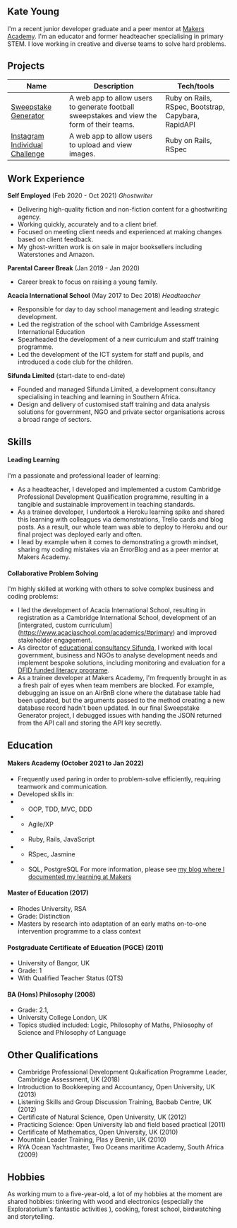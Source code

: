 ## Kate Young

I'm a recent junior developer graduate and a peer mentor at [Makers Academy](https://makers.tech). I'm an educator and former headteacher specialising in primary STEM. I love working in creative and diverse teams to solve hard problems.

## Projects

| Name                         | Description       | Tech/tools        |
| ---------------------------- | ----------------- | ----------------- |
| [Sweepstake Generator](https://github.com/katemyoung/sweepstake-generator)          | A web app to allow users to generate football sweepstakes and view the form of their teams. | Ruby on Rails, RSpec, Bootstrap, Capybara, RapidAPI |
| [Instagram Individual Challenge](https://github.com/katemyoung/instagram-challenge)            | A web app to allow users to upload and view images. | Ruby on Rails, RSpec |

## Work Experience

**Self Employed** (Feb 2020 - Oct 2021) _Ghostwriter_

- Delivering high-quality fiction and non-fiction content for a ghostwriting agency. 
- Working quickly, accurately and to a client brief.
- Focused on meeting client needs and experienced at making changes based on client feedback.
- My ghost-written work is on sale in major booksellers including Waterstones and Amazon.

**Parental Career Break** (Jan 2019 - Jan 2020)  

- Career break to focus on raising a young family. 


**Acacia International School** (May 2017 to Dec 2018) _Headteacher_

- Responsible for day to day school management and leading strategic development.
- Led the registration of the school with Cambridge Assessment International Education
- Spearheaded the development of a new curriculum and staff training programme. 
-  Led the development of the ICT system for staff and pupils, and introduced a code club for the children.

**Sifunda Limited** (start-date to end-date)  

- Founded and managed Sifunda Limited, a development consultancy specialising in teaching and learning in Southern Africa. 
- Design and delivery of customised staff training and data analysis solutions for government, NGO and private sector organisations across a broad range of sectors. 

## Skills

#### Leading Learning

I'm a passionate and professional leader of learning:
- As a headteacher, I developed and implemented a custom Cambridge Professional Development Qualification programme, resulting in a tangible and sustainable improvement in teaching standards. 
- As a trainee developer, I undertook a Heroku learning spike and shared this learning with colleagues via demonstrations, Trello cards and blog posts. As a result, our whole team was able to deploy to Heroku and our final project was deployed early and often.
- I lead by example when it comes to demonstrating a growth mindset, sharing my coding mistakes via an ErrorBlog and as a peer mentor at Makers Academy.

#### Collaborative Problem Solving

I'm highly skilled at working with others to solve complex business and coding problems:
- I led the development of Acacia International School, resulting in registration as a Cambridge International School, development of an [intergrated, custom curriculum] (https://www.acaciaschool.com/academics/#primary) and improved stakeholder engagement.
- As director of [educational consultancy Sifunda](http://sifundalearning.org/what-we-do/training-development/), I worked with local government, business and NGOs to analyse development needs and implement bespoke solutions, including monitoring and evaluation for a [DFID funded literacy programe](https://www.happy-readers.com/wp-content/uploads/2018/01/Sifunda-Midline-Evaluation-Report-HR-FINAL2.pdf).
- As a trainee developer at Makers Academy, I'm frequently brought in as a fresh pair of eyes when team members are blocked. For example, debugging an issue on an AirBnB clone where the database table had been updated, but the arguments passed to the method creating a new database record hadn't been updated. In our final Sweepstake Generator project, I debugged issues with handing the JSON returned from the API call and storing the API key secretly.

## Education

#### Makers Academy (October 2021 to Jan 2022)

- Frequently used paring in order to problem-solve efficiently, requiring teamwork and communication.
- Developed skills in: 
- - OOP, TDD, MVC, DDD
- -  Agile/XP
- - Ruby, Rails, JavaScript
- - RSpec, Jasmine
- - SQL, PostgreSQL
For more information, please see [my blog where I documented my learning at Makers](https://www.katemyoung.com/)

#### Master of Education (2017)
- Rhodes University, RSA
- Grade: Distinction
- Masters by research into adaptation of an early maths on-to-one intervention programme to a class context

#### Postgraduate Certificate of Education (PGCE) (2011)
- University of Bangor, UK 
- Grade: 1
- With Qualified Teacher Status (QTS)

#### BA (Hons) Philosophy (2008)
- Grade: 2.1, 
- University College London, UK 
- Topics studied included: Logic, Philosophy of Maths, Philosophy of Science and Philosophy of Language

## Other Qualifications

- Cambridge Professional Development Qukaification Programme Leader, Cambridge Assessment, UK (2018)
- Introduction to Bookkeeping and Accountancy, Open University, UK (2013)
- Listening Skills and Group Discussion Training, Baobab Centre, UK (2012)
- Certificate of Natural Science, Open University, UK (2012)
- Practicing Science: Open University lab and field based practical (2011)
- Certificate of Mathematics, Open University, UK (2010)
- Mountain Leader Training, Plas y Brenin, UK (2010)
- RYA Ocean Yachtmaster, Two Oceans maritime Academy, South Africa (2009)

## Hobbies

As working mum to a five-year-old, a lot of my hobbies at the moment are shared hobbies: 
tinkering with wood and electronics (especially the Exploratorium's fantastic activities ), cooking, forest school, birdwatching and storytelling.